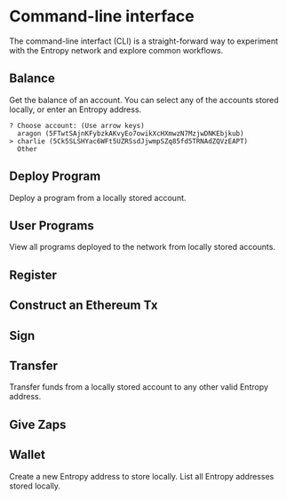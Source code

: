 # Command-line interface

The command-line interfact (CLI) is a straight-forward way to experiment with the Entropy network and explore common workflows.

## Balance

Get the balance of an account. You can select any of the accounts stored locally, or enter an Entropy address.

```plaintext
? Choose account: (Use arrow keys)
  aragon (5FTwtSAjnKFybzkAKvyEo7owikXcHXmwzN7MzjwDNKEbjkub)
> charlie (5Ck5SLSHYac6WFt5UZRSsdJjwmpSZq85fd5TRNAdZQVzEAPT)
  Other
```

## Deploy Program

Deploy a program from a locally stored account.

## User Programs

View all programs deployed to the network from locally stored accounts.

## Register

## Construct an Ethereum Tx

## Sign

## Transfer

Transfer funds from a locally stored account to any other valid Entropy address.

## Give Zaps

## Wallet

Create a new Entropy address to store locally. List all Entropy addresses stored locally.
